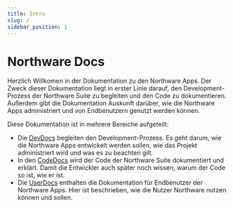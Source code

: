 ```yaml
---
title: Intro
slug: /
sidebar_position: 1
---
```


# Northware Docs

Herzlich Willkomen in der Dokumentation zu den Northware Apps. Der Zweck dieser Dokumentation liegt in erster Linie darauf, den Development-Prozess der Northware Suite zu begleiten und den Code zu dokumentieren. Außerdem gibt die Dokumentation Auskunft darüber, wie die Northware Apps administriert und von Endbenutzern genutzt werden können.

Diese Dokumentation ist in mehrere Bereiche aufgeteilt:

- Die [DevDocs](./devdocs) begleiten den Development-Prozess. Es geht darum, wie die Northware Apps entwickelt werden sollen, wie das Projekt administriert wird und was es zu beachten gilt.
- In den [CodeDocs](./codedocs) wird der Code der Northware Suite dokumentiert und erklärt. Damit die Entwickler auch später noch wissen, warum der Code so ist, wie er ist.
- Die [UserDocs](./userdocs) enthalten die Dokumentation für Endbenutzer der Northware Apps. Hier ist beschrieben, wie die Nutzer Northware nutzen können und sollen.
